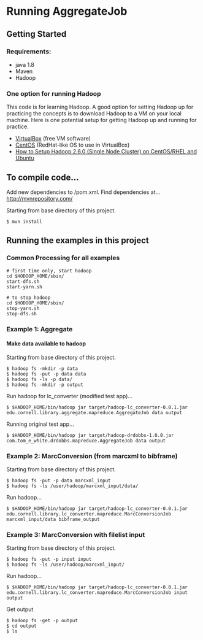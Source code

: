 # Running AggregateJob

## Getting Started

### Requirements:
* java 1.8
* Maven
* Hadoop

### One option for running Hadoop

This code is for learning Hadoop.  A good option for setting Hadoop up for practicing the concepts is to download Hadoop 
to a VM on your local machine.  Here is one potential setup for getting Hadoop up and running for practice.

* [VirtualBox](https://www.virtualbox.org/wiki/Downloads) (free VM software)
* [CentOS](http://mirror.thelinuxfix.com/CentOS/6.6/isos/x86_64/) (RedHat-like OS to use in VirtualBox)
* [How to Setup Hadoop 2.6.0 (Single Node Cluster) on CentOS/RHEL and Ubuntu](http://tecadmin.net/setup-hadoop-2-4-single-node-cluster-on-linux/)


## To compile code...

Add new dependencies to /pom.xml.  Find dependencies at... http://mvnrepository.com/

Starting from base directory of this project.
```
$ mvn install
```


## Running the examples in this project

### Common Processing for all examples

```
# first time only, start hadoop
cd $HODOOP_HOME/sbin/
start-dfs.sh
start-yarn.sh

# to stop hadoop
cd $HODOOP_HOME/sbin/
stop-yarn.sh
stop-dfs.sh
```


### Example 1: Aggregate

#### Make data available to hadoop

Starting from base directory of this project.
```
$ hadoop fs -mkdir -p data
$ hadoop fs -put -p data data
$ hadoop fs -ls -p data/
$ hadoop fs -mkdir -p output
```

Run hadoop for lc_converter (modified test app)...
```
$ $HADOOP_HOME/bin/hadoop jar target/hadoop-lc_converter-0.0.1.jar edu.cornell.library.aggregate.mapreduce.AggregateJob data output
```

Running original test app...
```
$ $HADOOP_HOME/bin/hadoop jar target/hadoop-drdobbs-1.0.0.jar com.tom_e_white.drdobbs.mapreduce.AggregateJob data output
```


### Example 2: MarcConversion (from marcxml to bibframe)

Starting from base directory of this project.
```
$ hadoop fs -put -p data marcxml_input
$ hadoop fs -ls /user/hadoop/marcxml_input/data/
```

Run hadoop...
```
$ $HADOOP_HOME/bin/hadoop jar target/hadoop-lc_converter-0.0.1.jar edu.cornell.library.lc_converter.mapreduce.MarcConversionJob marcxml_input/data bibframe_output
```

### Example 3: MarcConversion with filelist input

Starting from base directory of this project.
```
$ hadoop fs -put -p input input
$ hadoop fs -ls /user/hadoop/marcxml_input/
```

Run hadoop...
```
$ $HADOOP_HOME/bin/hadoop jar target/hadoop-lc_converter-0.0.1.jar edu.cornell.library.lc_converter.mapreduce.MarcConversionJob input output
```

Get output
```
$ hadoop fs -get -p output
$ cd output
$ ls
```

